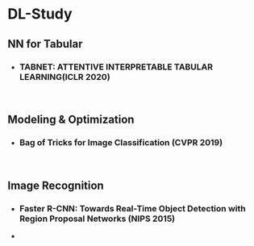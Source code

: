 # DL-Study



## NN for Tabular

- ### TABNET: ATTENTIVE INTERPRETABLE TABULAR LEARNING(ICLR 2020)



<br/>




## Modeling & Optimization

- ### Bag of Tricks for Image Classification (CVPR 2019)

  



<br/>

## Image Recognition

- ### Faster R-CNN: Towards Real-Time Object Detection with Region Proposal Networks (NIPS 2015)

- 

